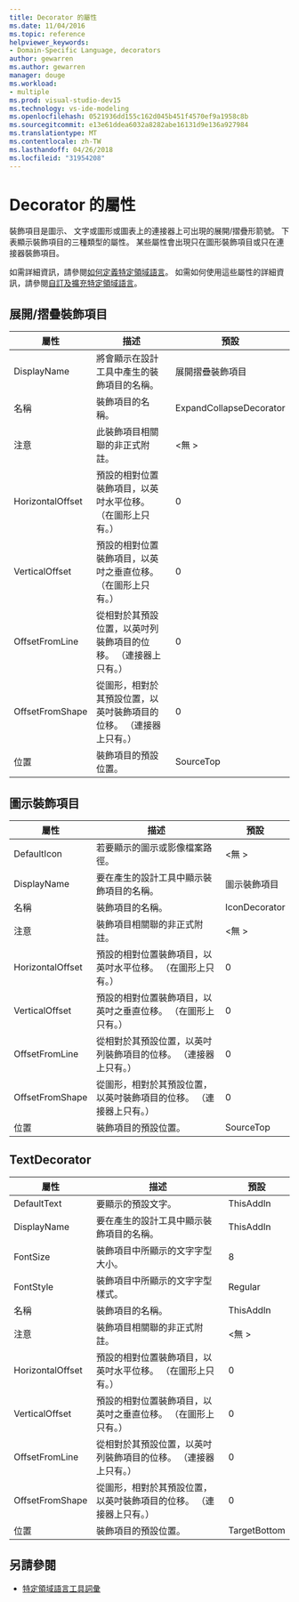 ```yaml
---
title: Decorator 的屬性
ms.date: 11/04/2016
ms.topic: reference
helpviewer_keywords:
- Domain-Specific Language, decorators
author: gewarren
ms.author: gewarren
manager: douge
ms.workload:
- multiple
ms.prod: visual-studio-dev15
ms.technology: vs-ide-modeling
ms.openlocfilehash: 0521936dd155c162d045b451f4570ef9a1958c8b
ms.sourcegitcommit: e13e61ddea6032a8282abe16131d9e136a927984
ms.translationtype: MT
ms.contentlocale: zh-TW
ms.lasthandoff: 04/26/2018
ms.locfileid: "31954208"
---
```

# <a name="properties-of-decorators"></a>Decorator 的屬性
裝飾項目是圖示、 文字或圖形或圖表上的連接器上可出現的展開/摺疊形箭號。 下表顯示裝飾項目的三種類型的屬性。 某些屬性會出現只在圖形裝飾項目或只在連接器裝飾項目。

 如需詳細資訊，請參閱[如何定義特定領域語言](../modeling/how-to-define-a-domain-specific-language.md)。 如需如何使用這些屬性的詳細資訊，請參閱[自訂及擴充特定領域語言](../modeling/customizing-and-extending-a-domain-specific-language.md)。

## <a name="expandcollapse-decorator"></a>展開/摺疊裝飾項目

|屬性|描述|預設|
|--------------|-----------------|-------------|
|DisplayName|將會顯示在設計工具中產生的裝飾項目的名稱。|展開摺疊裝飾項目|
|名稱|裝飾項目的名稱。|ExpandCollapseDecorator|
|注意|此裝飾項目相關聯的非正式附註。|\<無 >|
|HorizontalOffset|預設的相對位置裝飾項目，以英吋水平位移。 （在圖形上只有。）|0|
|VerticalOffset|預設的相對位置裝飾項目，以英吋之垂直位移。 （在圖形上只有。）|0|
|OffsetFromLine|從相對於其預設位置，以英吋列裝飾項目的位移。 （連接器上只有。）|0|
|OffsetFromShape|從圖形，相對於其預設位置，以英吋裝飾項目的位移。 （連接器上只有。）|0|
|位置|裝飾項目的預設位置。|SourceTop|

## <a name="icon-decorator"></a>圖示裝飾項目

|屬性|描述|預設|
|--------------|-----------------|-------------|
|DefaultIcon|若要顯示的圖示或影像檔案路徑。|\<無 >|
|DisplayName|要在產生的設計工具中顯示裝飾項目的名稱。|圖示裝飾項目|
|名稱|裝飾項目的名稱。|IconDecorator|
|注意|裝飾項目相關聯的非正式附註。|\<無 >|
|HorizontalOffset|預設的相對位置裝飾項目，以英吋水平位移。 （在圖形上只有。）|0|
|VerticalOffset|預設的相對位置裝飾項目，以英吋之垂直位移。 （在圖形上只有。）|0|
|OffsetFromLine|從相對於其預設位置，以英吋列裝飾項目的位移。 （連接器上只有。）|0|
|OffsetFromShape|從圖形，相對於其預設位置，以英吋裝飾項目的位移。 （連接器上只有。）|0|
|位置|裝飾項目的預設位置。|SourceTop|

## <a name="textdecorator"></a>TextDecorator

|屬性|描述|預設|
|--------------|-----------------|-------------|
|DefaultText|要顯示的預設文字。|ThisAddIn|
|DisplayName|要在產生的設計工具中顯示裝飾項目的名稱。|ThisAddIn|
|FontSize|裝飾項目中所顯示的文字字型大小。|8|
|FontStyle|裝飾項目中所顯示的文字字型樣式。|Regular|
|名稱|裝飾項目的名稱。|ThisAddIn|
|注意|裝飾項目相關聯的非正式附註。|\<無 >|
|HorizontalOffset|預設的相對位置裝飾項目，以英吋水平位移。 （在圖形上只有。）|0|
|VerticalOffset|預設的相對位置裝飾項目，以英吋之垂直位移。 （在圖形上只有。）|0|
|OffsetFromLine|從相對於其預設位置，以英吋列裝飾項目的位移。 （連接器上只有。）|0|
|OffsetFromShape|從圖形，相對於其預設位置，以英吋裝飾項目的位移。 （連接器上只有。）|0|
|位置|裝飾項目的預設位置。|TargetBottom|

## <a name="see-also"></a>另請參閱

- [特定領域語言工具詞彙](http://msdn.microsoft.com/ca5e84cb-a315-465c-be24-76aa3df276aa)